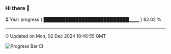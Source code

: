 ### Hi there 👋

⏳ Year progress { ███████████████████████████▁▁▁ } 92.02 %

---

⏰ Updated on Mon, 02 Dec 2024 18:46:55 GMT

![Progress Bar CI](https://github.com/IshwaranRudhara/GIT-ACTION/workflows/Progress%20Bar%20CI/badge.svg)
